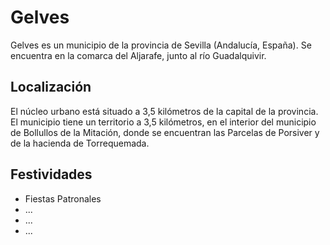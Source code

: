 # Gelves
Gelves es un municipio de la provincia de Sevilla (Andalucía, España).
Se encuentra en la comarca del Aljarafe, junto al río Guadalquivir.

## Localización
El núcleo urbano está situado a 3,5 kilómetros de la capital de la provincia.
El municipio tiene un territorio a 3,5 kilómetros, en el interior del municipio de Bollullos de la Mitación,
donde se encuentran las Parcelas de Porsiver y de la hacienda de Torrequemada.

## Festividades
- Fiestas Patronales
- ...
- ...
- ...
